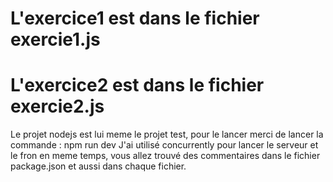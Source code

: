 # L'exercice1 est dans le fichier exercie1.js
# L'exercice2 est dans le fichier exercie2.js

Le projet nodejs est lui meme le projet test, pour le lancer merci de lancer la commande : npm run dev
J'ai utilisé concurrently pour lancer le serveur et le fron en meme temps, vous allez trouvé des commentaires dans le fichier package.json
et aussi dans chaque fichier.

